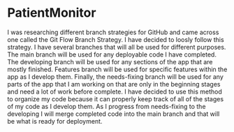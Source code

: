 # PatientMonitor
I was researching different branch strategies for GitHub and came across one called the Git Flow Branch Strategy. I have decided to loosly follow this strategy. I have several branches that will all be used for different purposes. 
The main branch will be used for any deployable code I have completed.
The developing branch will be used for any sections of the app that are mostly finished. 
Features branch will be used for specific features within the app as I develop them. 
Finally, the needs-fixing branch will be used for any parts of the app that I am working on that are only in the beginning stages and need a lot of work before complete. 
I have decided to use this method to organize my code because it can properly keep track of all of the stages of my code as I develop them. As I progress from needs-fixing to the developing I will merge completed code into the main branch and that will be what is ready for deployment. 
